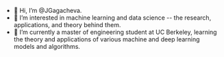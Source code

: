 - 👋 Hi, I’m @JGagacheva.
- 🌱 I’m interested in machine learning and data science -- the research, applications, and theory behind them.
- 🔬 I’m currently a master of engineering student at UC Berkeley, learning the theory and applications of various machine and deep learning models and algorithms. 

<!---
JGagacheva/JGagacheva is a ✨ special ✨ repository because its `README.md` (this file) appears on your GitHub profile.
You can click the Preview link to take a look at your changes.
--->
